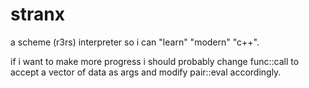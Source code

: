 # stranx

a scheme (r3rs) interpreter so i can "learn" "modern" "c++".

if i want to make more progress i should probably change func::call to accept a vector of data as args and modify pair::eval accordingly.
